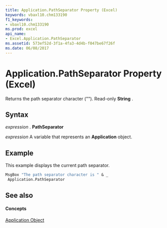 ```yaml
---
title: Application.PathSeparator Property (Excel)
keywords: vbaxl10.chm133190
f1_keywords:
- vbaxl10.chm133190
ms.prod: excel
api_name:
- Excel.Application.PathSeparator
ms.assetid: 573ef52d-3f1a-4fa3-4d4b-f047be67f26f
ms.date: 06/08/2017
---
```



# Application.PathSeparator Property (Excel)

Returns the path separator character ("\"). Read-only  **String** .


## Syntax

 _expression_ . **PathSeparator**

 _expression_ A variable that represents an **Application** object.


## Example

This example displays the current path separator.


```vb
MsgBox "The path separator character is " & _ 
 Application.PathSeparator
```


## See also


#### Concepts


[Application Object](application-object-excel.md)

